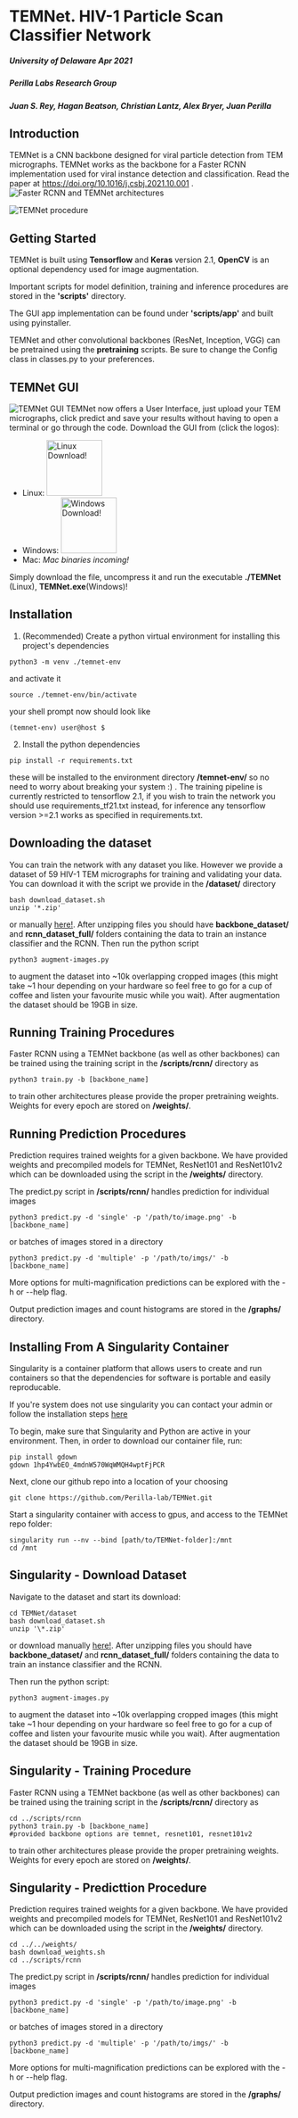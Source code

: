 # TEMNet. HIV-1 Particle Scan Classifier Network

##### University of Delaware Apr 2021

##### Perilla Labs Research Group

##### Juan S. Rey, Hagan Beatson, Christian Lantz, Alex Bryer, Juan Perilla

## Introduction

TEMNet is a CNN backbone designed for viral particle detection from TEM micrographs. TEMNet works as the backbone for a Faster RCNN implementation used for viral instance detection and classification. Read the paper at https://doi.org/10.1016/j.csbj.2021.10.001 .
![Faster RCNN and TEMNet architectures](/graphs/RCNN_TEMNet.png)

![TEMNet procedure](/graphs/TEMNet_procedure.png)

## Getting Started

TEMNet is built using **Tensorflow** and **Keras** version 2.1, **OpenCV** is an optional dependency used for image augmentation.

Important scripts for model definition, training and inference procedures are stored in the **'scripts'** directory.

The GUI app implementation can be found under **'scripts/app'** and built using pyinstaller.

TEMNet and other convolutional backbones (ResNet, Inception, VGG) can be pretrained using the **pretraining** scripts. Be sure to change the Config class in classes.py to your preferences.

## TEMNet GUI

![TEMNet GUI](/graphs/TEMNet_GUI.png)
TEMNet now offers a User Interface, just upload your TEM micrographs, click predict and save your results without having to open a terminal or go through the code.
Download the GUI from (click the logos):

- Linux: [<img src="https://linuxfoundation.org/wp-content/uploads/linux.svg" alt="Linux Download!" width="100"/>](https://drive.google.com/uc?export=download&confirm=SlTA&id=1mCACQs_RszHeo21-IGCn_sD7CXNGSvGb)
- Windows: [<img src="https://upload.wikimedia.org/wikipedia/commons/0/05/Windows_10_Logo.svg" alt="Windows Download!" width="100"/>](https://drive.google.com/uc?export=download&confirm=QAVe&id=16K15fO53NTx76OBWWQBHvHHri0qWfmN2)
- Mac: _Mac binaries incoming!_

Simply download the file, uncompress it and run the executable **./TEMNet** (Linux), **TEMNet.exe**(Windows)!

## Installation

1. (Recommended) Create a python virtual environment for installing this project's dependencies

```
python3 -m venv ./temnet-env
```

and activate it

```
source ./temnet-env/bin/activate
```

your shell prompt now should look like

```
(temnet-env) user@host $
```

2. Install the python dependencies

```
pip install -r requirements.txt
```

these will be installed to the environment directory **/temnet-env/** so no need to worry about breaking your system :) .
The training pipeline is currently restricted to tensorflow 2.1, if you wish to train the network you should use requirements_tf21.txt instead, for inference any tensorflow version >=2.1 works as specified in requirements.txt.

## Downloading the dataset

You can train the network with any dataset you like. However we provide a dataset of 59 HIV-1 TEM micrographs for training and validating your data. You can download it with the script we provide in the **/dataset/** directory

```
bash download_dataset.sh
unzip '*.zip'
```

or manually [here!](https://drive.google.com/drive/folders/1lklUSswSsQAaZCZfJPfc5qT6fNGCJ4xj?usp=sharing). After unzipping files you should have **backbone_dataset/** and **rcnn_dataset_full/** folders containing the data to train an instance classifier and the RCNN. Then run the python script

```
python3 augment-images.py
```

to augment the dataset into ~10k overlapping cropped images (this might take ~1 hour depending on your hardware so feel free to go for a cup of coffee and listen your favourite music while you wait). After augmentation the dataset should be 19GB in size.

## Running Training Procedures

Faster RCNN using a TEMNet backbone (as well as other backbones) can be trained using the training script in the **/scripts/rcnn/** directory as

```
python3 train.py -b [backbone_name]
```

to train other architectures please provide the proper pretraining weights. Weights for every epoch are stored on **/weights/**.

## Running Prediction Procedures

Prediction requires trained weights for a given backbone. We have provided weights and precompiled models for TEMNet, ResNet101 and ResNet101v2 which can be downloaded using the script in the **/weights/** directory.

The predict.py script in **/scripts/rcnn/** handles prediction for individual images

```
python3 predict.py -d 'single' -p '/path/to/image.png' -b [backbone_name]
```

or batches of images stored in a directory

```
python3 predict.py -d 'multiple' -p '/path/to/imgs/' -b [backbone_name]
```

More options for multi-magnification predictions can be explored with the -h or --help flag.

Output prediction images and count histograms are stored in the **/graphs/** directory.

## Installing From A Singularity Container

Singularity is a container platform that allows users to create and run containers so that the dependencies
for software is portable and easily reproducable.

If you're system does not use singularity you can contact your admin or follow the installation steps [here](https://docs.sylabs.io/guides/3.10/admin-guide/installation.html#installation-on-linux)

To begin, make sure that Singularity and Python are active in your environment.
Then, in order to download our container file, run:

```
pip install gdown
gdown 1hp4YwbEO_4mdnW570WqWMQH4wptFjPCR
```

Next, clone our github repo into a location of your choosing

```
git clone https://github.com/Perilla-lab/TEMNet.git
```

Start a singularity container with access to gpus, and access to the TEMNet repo folder:

```
singularity run --nv --bind [path/to/TEMNet-folder]:/mnt
cd /mnt
```

## Singularity - Download Dataset

Navigate to the dataset and start its download:

```
cd TEMNet/dataset
bash download_dataset.sh
unzip '\*.zip'
```

or download manually [here!](https://drive.google.com/drive/folders/1lklUSswSsQAaZCZfJPfc5qT6fNGCJ4xj?usp=sharing). After unzipping files you should have **backbone_dataset/** and **rcnn_dataset_full/** folders containing the data to train an instance classifier and the RCNN.

Then run the python script:

```
python3 augment-images.py
```

to augment the dataset into ~10k overlapping cropped images (this might take ~1 hour depending on your hardware so feel free to go for a cup of coffee and listen your favourite music while you wait). After augmentation the dataset should be 19GB in size.

## Singularity - Training Procedure

Faster RCNN using a TEMNet backbone (as well as other backbones) can be trained using the training script in the **/scripts/rcnn/** directory as

```
cd ../scripts/rcnn
python3 train.py -b [backbone_name]
#provided backbone options are temnet, resnet101, resnet101v2
```

to train other architectures please provide the proper pretraining weights. Weights for every epoch are stored on **/weights/**.

## Singularity - Predicttion Procedure

Prediction requires trained weights for a given backbone. We have provided weights and precompiled models for TEMNet, ResNet101 and ResNet101v2 which can be downloaded using the script in the **/weights/** directory.

```
cd ../../weights/
bash download_weights.sh
cd ../scripts/rcnn
```

The predict.py script in **/scripts/rcnn/** handles prediction for individual images

```
python3 predict.py -d 'single' -p '/path/to/image.png' -b [backbone_name]
```

or batches of images stored in a directory

```
python3 predict.py -d 'multiple' -p '/path/to/imgs/' -b [backbone_name]
```

More options for multi-magnification predictions can be explored with the -h or --help flag.

Output prediction images and count histograms are stored in the **/graphs/** directory.
